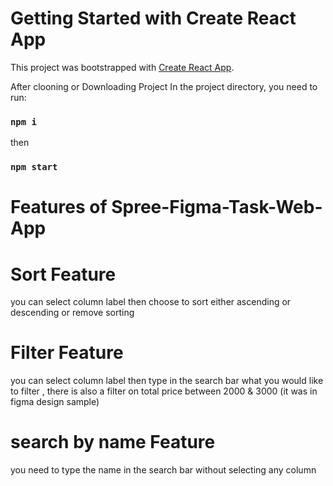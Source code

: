 # Getting Started with Create React App

This project was bootstrapped with [Create React App](https://github.com/facebook/create-react-app).

After clooning or Downloading Project In the project directory, you need to run:
### `npm i`
then

### `npm start`

# Features of Spree-Figma-Task-Web-App
 # Sort Feature
 you can select column label then choose to sort either ascending or descending or remove sorting


 # Filter Feature
 you can select column label then type in the search bar what you would like to filter , there is also a filter on total price between 2000 & 3000 (it was in figma design sample)

 # search by name Feature
 you need to type the name in the search bar without selecting any column
